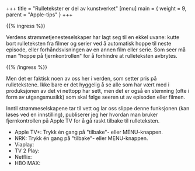 +++
title = "Rulletekster er del av kunstverket"
[menu]
main = { weight = 9, parent = "Apple-tips" }
+++

{{% ingress %}}

Verdens strømmetjenesteselskaper har lagt seg til en ekkel uvane: kutte bort rulleteksten fra
filmer og serier ved å automatisk hoppe til neste episode, eller forhåndsvisningen av en annen
film eller serie. Som seer må man "hoppe på fjernkontrollen" for å forhindre at rulleteksten
avbrytes.

{{% /ingress %}}

Men det er faktisk noen av oss her i verden, som setter pris på rulletekstene. Ikke bare er det
hyggelig å se alle som har vært med i produksjonen av det vi nettopp har sett, men det er også
en stemning (ofte i form av utgangsmusikk) som skal følge seeren ut av episoden eller filmen.

Inntil strømmeselskapene tar til vett og lar oss slippe denne funksjonen (kan løses ved en
innstilling), publiserer jeg her hvordan man bruker fjernkontrollen på Apple TV for å gå raskt
tilbake til rulleteksten.

- Apple TV+: Trykk én gang på "tilbake"- eller MENU-knappen.
- NRK: Trykk én gang på "tilbake"- eller MENU-knappen.
- Viaplay: 
- TV 2 Play: 
- Netflix: 
- HBO MAX: 

